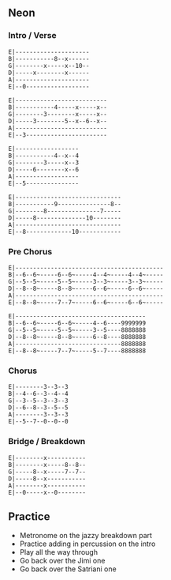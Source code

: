 
## Neon

### Intro / Verse

```
E|---------------------
B|-----------8--x------
G|--------x-----x--10--
D|-----x--------x------
A|---------------------
E|--0------------------
```

```
E|--------------------------
B|-----------4-----x-----x--
G|--------3--------x-----x--
D|-----3--------5--x--6--x--
A|--------------------------
E|--3-----------------------
```

```
E|------------------
B|-----------4--x--4
G|--------3-----x--3
D|-----6--------x--6
A|------------------
E|--5---------------
```

```
E|------------------------------
B|-----------9---------------8--
G|--------8---------------7-----
D|-----8--------------10--------
A|------------------------------
E|--8-------------10------------
```

### Pre Chorus

```
E|------------------------------------------
B|--6--6~-----6--6~-----4--4~-----4--4~-----
G|--5--5~-----5--5~-----3--3~-----3--3~-----
D|--8--8~-----8--8~-----6--6~-----6--6~-----
A|------------------------------------------
E|--8--8~-----7--7~-----6--6~-----6--6~-----
```

```
E|-------------------------------------
B|--6--6~-----6--6~-----4--6----9999999
G|--5--5~-----5--5~-----3--5----8888888
D|--8--8~-----8--8~-----6--8----8888888
A|------------------------------8888888
E|--8--8~-----7--7~-----5--7----8888888
```

### Chorus

```
E|--------3--3--3
B|--4--6--3--4--4
G|--3--5--3--3--3
D|--6--8--3--5--5
A|--------3--3--3
E|--5--7--0--0--0
```

### Bridge / Breakdown

```
E|--------x-----------
B|--------x-----8--8--
G|-----8--x-----7--7--
D|-----8--x-----------
A|--------x-----------
E|--0-----x--0--------
```

## Practice

- Metronome on the jazzy breakdown part
- Practice adding in percussion on the intro
- Play all the way through
- Go back over the Jimi one
- Go back over the Satriani one
